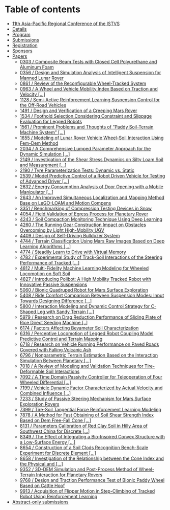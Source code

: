 # Table of contents

* [11th Asia-Pacific Regional Conference of the ISTVS](README.md)
* [Details](details.md)
* [Program](program/README.md)
* [Submissions](submissions.md)
* [Registration](registration.md)
* [Sponsors](sponsors.md)
* [Papers](program/papers.md)
  * [0303 / Composite Beam Tests with Closed Cell Polyurethane and Aluminum Foam](papers/0303-composite-beam-tests-with-closed-cell-polyurethane-and-aluminum-foam.md)
  * [0356 / Design and Simulation Analysis of Intelligent Suspension for Manned Lunar Rover](papers/0356-nu.md)
  * [0861 / Review of the Reconfigurable Wheel-Tracked System](papers/0861-review-on-the-reconfigurable-wheel-tracked-system.md)
  * [0963 / A Wheel and Vehicle Mobility Index Based on Traction and Velocity \[...\]](papers/a-wheel-and-vehicle-mobility-index-based-on-traction-and-velocity-for-optimization-of-mobility-perfo.md)
  * [1128 / Semi-Active Reinforcement Learning Suspension Control for the Off-Road Vehicles](papers/page-5.md)
  * [1491 / Design and Verification of a Creeping Mars Rover](papers/page-6.md)
  * [1534 / Foothold Selection Considering Constraint and Slippage Evaluation for Legged Robots](papers/page-7.md)
  * [1561 / Prominent Problems and Thoughts of “Paddy Soil-Terrain Machine System” \[...\]](papers/1561-nu.md)
  * [1655 / Modeling of Lunar Rover Vehicle Wheel-Soil Interaction Using Fem-Dem Method](papers/1655.md)
  * [2034 / A Comprehensive Lumped Parameter Approach for the Dynamic Simulation \[...\]](papers/2034.md)
  * [2149 / Investigation of the Shear Stress Dynamics on Silty Loam Soil and Measurement \[...\]](papers/2149.md)
  * [2190 / Tyre Parameterization Tests: Dynamic vs. Static](papers/page-12.md)
  * [2539 / Model Predictive Control of a Robot Driven Vehicle for Testing of Advanced Driver \[...\]](papers/page-13.md)
  * [2632 / Energy Consumption Analysis of Door Opening with a Mobile Manipulator \[...\]](papers/2632.md)
  * [2643 / An Improved Simultaneous Localization and Mapping Method Base on LeGO-LOAM and Motion Compens](papers/page-15.md)
  * [3351 / Benchmarking of Compression Testing Devices in Snow](papers/page-16.md)
  * [4054 / Field Validation of Egress Process for Planetary Rover](papers/page-17.md)
  * [4243 / Soil Compaction Monitoring Technique Using Deep Learning](papers/page-18.md)
  * [4260 / The Running Gear Construction Impact on Obstacles Overcoming by Light High-Mobility UGV](papers/page-19.md)
  * [4409 / Design of Self-Driving Bulldozer System](papers/page-20.md)
  * [4744 / Terrain Classification Using Mars Raw Images Based on Deep Learning Algorithms \[...\]](papers/page-21.md)
  * [4774 / Steadily Learn to Drive with Virtual Memory](papers/page-22.md)
  * [4782 / Experimental Study of Track-Soil Interactions of the Steering Performance of Tracked \[...\]](papers/page-23.md)
  * [4812 / Multi-Fidelity Machine Learning Modeling for Wheeled Locomotion on Soft Soil](papers/4812.md)
  * [4827 / Introducing Polibot: A High Mobility Tracked Robot with Innovative Passive Suspensions](papers/4827.md)
  * [5060 / Bionic Quadruped Robot for Mars Surface Exploration](papers/5060.md)
  * [5408 / Ride Comfort Comparison Between Suspension Modes: Input Towards Designing Difference \[...\]](papers/5408.md)
  * [5800 / Interaction Modeling and Dynamic Control Strategy for C-Shaped Leg with Sandy Terrain \[...\]](papers/5800.md)
  * [5979 / Research on Drag Reduction Performance of Sliding Plate of Rice Direct Seeding Machine \[..\]](papers/5979.md)
  * [6174 / Factors Affecting Bevameter Soil Characterization](papers/6174.md)
  * [6316 / Perceptive Locomotion of Legged Robot Coupling Model Predictive Control and Terrain Mapping](papers/6316.md)
  * [6718 / Research on Vehicle Running Performance on Paved Roads Covered with Falling Volcanic Ash](papers/page-32.md)
  * [6796 / Nonparametric Terrain Estimation Based on the Interaction Simulation Between Planetary \[...\]](papers/6796.md)
  * [7018 / A Review of Modeling and Validation Techniques for Tire-Deformable Soil Interactions](papers/page-34.md)
  * [7092 / A Time Domain Passivity Controller for Teleoperation of Four Wheeled Differential \[...\]](papers/page-35.md)
  * [7199 / Vehicle Dynamic Factor Characterized by Actual Velocity and Combined Influence \[...\]](papers/page-36.md)
  * [7233 / Study of Passive Steering Mechanism for Mars Surface Exploration Rovers](papers/page-37.md)
  * [7399 / Tire-Soil Tangential Force Reinforcement Learning Modeling](papers/page-38.md)
  * [7878 / A Method for Fast Obtaining of Soil Shear Strength Index Based on Dem Free-Fall Cone \[...\]](papers/page-39.md)
  * [8131 / Parameters Calibration of Red Clay Soil in Hilly Area of Southwest China for Discrete \[...\]](papers/page-40.md)
  * [8349 / The Effect of Integrating a Bio-Inspired Convex Structure with a Low-Surface Energy \[...\]](papers/page-41.md)
  * [8654 / Construction of a Soil Clods Recognition Bench-Scale Experiment for Discrete Element \[...\]](papers/page-42.md)
  * [8658 / Investigation of the Relationship between the Cone Index and the Physical and \[...\]](papers/page-43.md)
  * [9352 / 3D-DEM Simulation and Post-Process Method of Wheel-Terrain Interaction for Planetary Rovers](papers/page-44.md)
  * [9768 / Design and Traction Performance Test of Bionic Paddy Wheel Based on Cattle Hoof](papers/page-45.md)
  * [9913 / Acquisition of Flipper Motion in Step-Climbing of Tracked Robot Using Reinforcement Learning](papers/page-46.md)
* [Abstract-only submissions](program/abstract-only.md)
